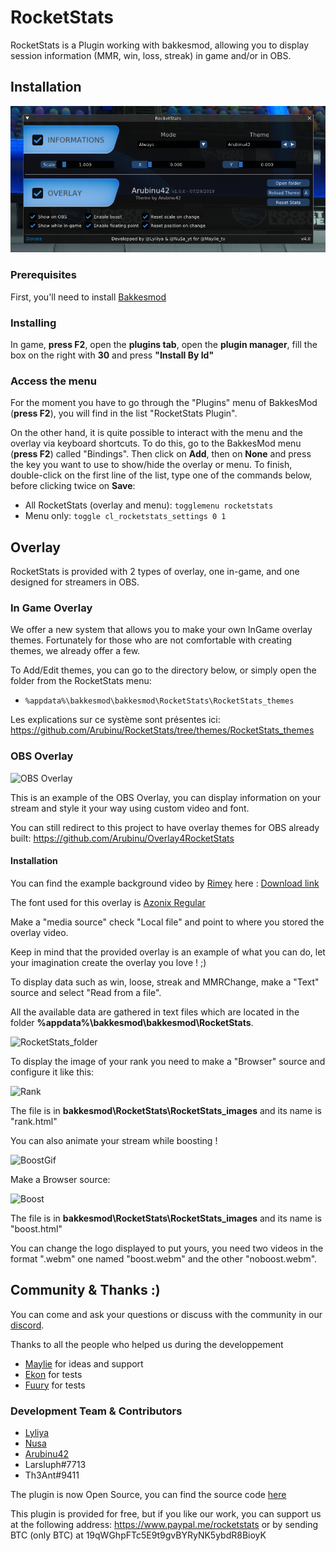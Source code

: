 # RocketStats

RocketStats is a Plugin working with bakkesmod, allowing you to display session information (MMR, win, loss, streak) in game and/or in OBS.

## Installation

![RocketStats_menu](screenshot.png)

### Prerequisites

First, you'll need to install [Bakkesmod](https://www.bakkesmod.com/)

### Installing

In game, **press F2**, open the **plugins tab**, open the **plugin manager**, fill the box on the right with **30** and press **"Install By Id"**

### Access the menu

For the moment you have to go through the "Plugins" menu of BakkesMod (**press F2**), you will find in the list "RocketStats Plugin".

On the other hand, it is quite possible to interact with the menu and the overlay via keyboard shortcuts.
To do this, go to the BakkesMod menu (**press F2**) called "Bindings".
Then click on **Add**, then on **None** and press the key you want to use to show/hide the overlay or menu.
To finish, double-click on the first line of the list, type one of the commands below, before clicking twice on **Save**:
 - All RocketStats (overlay and menu): `togglemenu rocketstats`
 - Menu only: `toggle cl_rocketstats_settings 0 1`

## Overlay

RocketStats is provided with 2 types of overlay, one in-game, and one designed for streamers in OBS.

### In Game Overlay

We offer a new system that allows you to make your own InGame overlay themes.
Fortunately for those who are not comfortable with creating themes, we already offer a few.

To Add/Edit themes, you can go to the directory below, or simply open the folder from the RocketStats menu:
 - `%appdata%\bakkesmod\bakkesmod\RocketStats\RocketStats_themes`

Les explications sur ce système sont présentes ici: https://github.com/Arubinu/RocketStats/tree/themes/RocketStats_themes

### OBS Overlay

![OBS Overlay](https://media.discordapp.net/attachments/593431328209371170/593803857448927232/tweet1.png)

This is an example of the OBS Overlay, you can display information on your stream and style it your way using custom video and font.

You can still redirect to this project to have overlay themes for OBS already built: https://github.com/Arubinu/Overlay4RocketStats

#### Installation

You can find the example background video by [Rimey](https://twitter.com/Rimey_) here : [Download link](https://drive.google.com/file/d/15ye_Iq-1lK_dkQKQvk_Ia5EwbTNEiViG/view?usp=sharing)

The font used for this overlay is [Azonix Regular](https://www.dafont.com/azonix.font)

Make a "media source" check "Local file" and point to where you stored the overlay video.

Keep in mind that the provided overlay is an example of what you can do, let your imagination create the overlay you love ! ;)

To display data such as win, loose, streak and MMRChange, make a "Text" source and select "Read from a file".

All the available data are gathered in text files which are located in the folder **%appdata%\bakkesmod\bakkesmod\RocketStats**.

![RocketStats_folder](https://cdn.discordapp.com/attachments/681760010392436836/764024258510454794/JIbl4j.png)

To display the image of your rank you need to make a "Browser" source and configure it like this:

![Rank](https://cdn.discordapp.com/attachments/681760010392436836/764024258443477002/wzE_RR.png)

The file is in **bakkesmod\RocketStats\RocketStats_images** and its name is "rank.html"

You can also animate your stream while boosting !

![BoostGif](https://cdn.discordapp.com/attachments/593431328209371170/600786830341832854/M1q6g5.gif)

Make a Browser source:

![Boost](https://cdn.discordapp.com/attachments/681760010392436836/764024263471923210/FkrpCU.png)

The file is in **bakkesmod\RocketStats\RocketStats_images** and its name is "boost.html"

You can change the logo displayed to put yours, you need two videos in the format ".webm" one named "boost.webm" and the other "noboost.webm".

## Community & Thanks :)

You can come and ask your questions or discuss with the community in our [discord](https://discord.gg/weBCBE4).

Thanks to all the people who helped us during the developpement

- [Maylie](https://www.twitch.tv/Maylie_tv) for ideas and support
- [Ekon](https://www.twitch.tv/ekonrl) for tests
- [Fuury](https://www.twitch.tv/FuuRy_Off) for tests

### Development Team & Contributors

- [Lyliya](https://twitter.com/Lyliiya)
- [Nusa](https://twitter.com/NuSa_yt)
- [Arubinu42](https://www.twitch.tv/arubinu42)
- Larsluph#7713
- Th3Ant#9411

The plugin is now Open Source, you can find the source code [here](https://github.com/Lyliya/RocketStats)

This plugin is provided for free, but if you like our work, you can support us at the following address: https://www.paypal.me/rocketstats or by sending BTC (only BTC) at 19qWGhpFTc5E9t9gvBYRyNK5ybdR8BioyK
